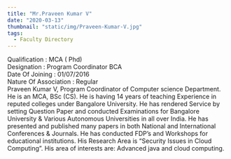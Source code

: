 ```yaml
---
title: "Mr.Praveen Kumar V"
date: "2020-03-13"
thumbnail: "static/img/Praveen-Kumar-V.jpg"
tags:
  - Faculty Directory
---
```


Qualification : MCA ( Phd)  
Designation : Program Coordinator BCA  
Date Of Joining : 01/07/2016  
Nature Of Association : Regular  
Praveen Kumar V, Program Coordinator of Computer science Department. He is an MCA, BSc (CS). He is having 14 years of teaching Experience in reputed colleges under Bangalore University. He has rendered Service by setting Question Paper and conducted Examinations for Bangalore University &amp; Various Autonomous Universities in all over India. He has presented and published many papers in both National and International Conferences &amp; Journals. He has conducted FDP’s and Workshops for educational institutions. His Research Area is “Security Issues in Cloud Computing”. His area of interests are: Advanced java and cloud computing.
